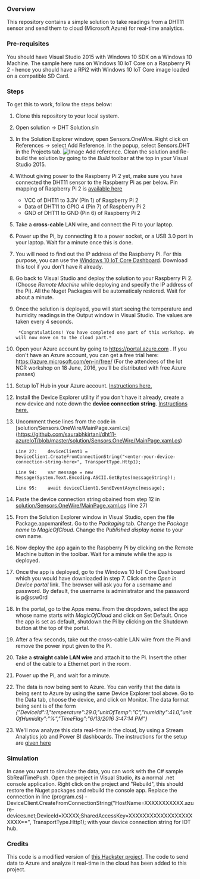 ### Overview
This repository contains a simple solution to take readings from a DHT11 sensor and send them to cloud (Microsoft Azure) for real-time analytics.

### Pre-requisites
You should have Visual Studio 2015 with Windows 10 SDK on a Windows 10 Machine. The sample here runs on Windows 10 IoT Core on a Raspberry Pi 2 - hence you should have a RPi2 with Windows 10 IoT Core image loaded on a compatible SD Card.

### Steps
To get this to work, follow the steps below:

1.  Clone this repository to your local system.

2.  Open solution -> DHT Solution.sln

3.  In the Solution Explorer window, open Sensors.OneWire. Right click on References -> select Add Reference. In the popup, select Sensors.DHT in the Projects tab. ![Image Add reference](https://github.com/saurabhkirtani/dht11-azureIoT/blob/master/images/addref.PNG). Clean the solution and Re-build the solution by going to the *Build* toolbar at the top in your Visual Studio 2015.

4.  Without giving power to the Raspberry Pi 2 yet, make sure you have connected the DHT11 sensor to the Raspberry Pi as per below. Pin mapping of Raspberry Pi 2 is [available here](https://developer.microsoft.com/en-us/windows/iot/win10/samples/pinmappingsrpi2)

    -   VCC of DHT11 to 3.3V (Pin 1) of Raspberry Pi 2
    -   Data of DHT11 to GPIO 4 (Pin 7) of Raspberry Pi 2
    -   GND of DHT11 to GND (Pin 6) of Raspberry Pi 2

5.  Take a **cross-cable** LAN wire, and connect the Pi to your laptop.

6.  Power up the Pi, by connecting it to a power socket, or a USB 3.0 port in your laptop. Wait for a minute once this is done.

7.  You will need to find out the IP address of the Raspberry Pi. For this purpose, you can use the [Windows 10 IoT Core Dashboard](https://developer.microsoft.com/en-us/windows/iot/downloads). Download this tool if you don't have it already.

8.  Go back to Visual Studio and deploy the solution to your Raspberry Pi 2. (Choose *Remote Machine* while deploying and specify the IP address of the Pi).  All the Nuget Packages will be automaticaly restored. Wait for about a minute.

9. Once the solution is deployed, you will start seeing the temperature and humidity readings in the Output window in Visual Studio. The values are taken every 4 seconds.

        *Congratulations! You have completed one part of this workshop. We will now move on to the cloud part.*
        
10. Open your Azure account by going to https://portal.azure.com . If you don't have an Azure account, you can get a free trial here: https://azure.microsoft.com/en-in/free/ (For the attendees of the Iot NCR workshop on 18 June, 2016, you'll be distributed with free Azure passes)

11.  Setup IoT Hub in your Azure account. [Instructions here.](https://github.com/Azure/azure-iot-sdks/blob/master/doc/setup_iothub.md)

12.  Install the Device Explorer utility if you don't have it already, create a new device and note down the **device connection string**. [Instructions here.](https://github.com/Azure/azure-iot-sdks/blob/master/tools/DeviceExplorer/doc/how_to_use_device_explorer.md)

14. Uncomment these lines from the code in [solution/Sensors.OneWire/MainPage.xaml.cs] (https://github.com/saurabhkirtani/dht11-azureIoT/blob/master/solution/Sensors.OneWire/MainPage.xaml.cs)

        Line 27:    deviceClient1 = DeviceClient.CreateFromConnectionString("<enter-your-device-connection-string-here>", TransportType.Http1);
        
        Line 94:    var message = new Message(System.Text.Encoding.ASCII.GetBytes(messageString));

        Line 95:    await deviceClient1.SendEventAsync(message);

15. Paste the device connection string obained from step 12 in [solution/Sensors.OneWire/MainPage.xaml.cs](https://github.com/saurabhkirtani/dht11-azureIoT/blob/master/solution/Sensors.OneWire/MainPage.xaml.cs#L27) (line 27)

16. From the Solution Explorer window in Visual Studio, open the file Package.appxmanifest. Go to the *Packaging* tab. Change the *Package name* to *MagicOfCloud*. Change the *Published display name* to your own name.

17. Now deploy the app again to the Raspberry Pi by clicking on the Remote Machine button in the toolbar. Wait for a minute while the app is deployed.

18. Once the app is deployed, go to the Windows 10 IoT Core Dashboard which you would have downloaded in step 7. Click on the *Open in Device portal* link. The browser will ask you for a username and password. By default, the username is administrator and the password is p@ssw0rd

19. In the portal, go to the Apps menu. From the dropdown, select the app whose name starts with *MagicOfCloud* and click on Set Default. Once the app is set as default, shutdown the Pi by clicking on the Shutdown button at the top of the portal.

20. After a few seconds, take out the cross-cable LAN wire from the Pi and remove the power input given to the Pi.

21. Take a **straight cable LAN wire** and attach it to the Pi. Insert the other end of the cable to a Ethernet port in the room.

22. Power up the Pi, and wait for a minute.

23. The data is now being sent to Azure. You can verify that the data is being sent to Azure by using the same Device Explorer tool above. Go to the Data tab, choose the device, and click on Monitor. The data format being sent is of the form *{"DeviceId":1,"temperature":29.0,"unitOfTemp":"C","humidity":41.0,"unitOfHumidity":"%","TimeFlag":"6/13/2016 3:47:14 PM"}*

24. We'll now analyze this data real-time in the cloud, by using a Stream Analytics job and Power BI dashboards. The instructions for the setup are [given here](https://github.com/saurabhkirtani/dht11-azureIoT/blob/master/powerbi-setup.md)


### Simulation
In case you want to simulate the data, you can work with the C# sample SbRealTimePush. Open the project in Visual Studio, its a normal .net console application. Right click on the project and "Rebuild", this should restore the Nuget packages and rebuild the console app.
Replace the connection in line (program.cs) - DeviceClient.CreateFromConnectionString("HostName=XXXXXXXXXXX.azure-devices.net;DeviceId=XXXXX;SharedAccessKey=XXXXXXXXXXXXXXXXXXXXXX==", TransportType.Http1);
with your device connection string for IOT hub.
                     
### Credits
This code is a modified version of [this Hackster project](https://www.hackster.io/porrey/dht11-dht22-temperature-sensor-077790). The code to send data to Azure and analyze it real-time in the cloud has been added to this project.

